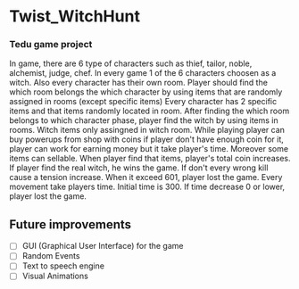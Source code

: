 # Twist_WitchHunt
### Tedu game project
In game, there are 6 type of characters such as thief, tailor, noble, alchemist, judge, chef. 
In every game 1 of the 6 characters choosen as a witch. Also every character has their own room.
 Player should find the which room belongs the which character by using items that are randomly assigned in rooms (except specific items) Every character has 2 specific items and that items randomly located in room.
 After finding the which room belongs to which character phase, player find the witch by using items in rooms. Witch items only assingned in witch room.
 While playing player can buy powerups from shop with coins if player don't have enough coin for it, player can work for earning money but it take player's time.
 Moreover some items can sellable. When player find that items, player's total coin increases.
 If player find the real witch, he wins the game. If don't every wrong kill cause a tension increase.
 When it exceed 601, player lost the game. 
 Every movement take players time. Initial time is 300. If time decrease 0 or lower, player lost the game.
 
 ## Future improvements
 - [ ] GUI (Graphical User Interface) for the game
 - [ ] Random Events
 - [ ] Text to speech engine 
 - [ ] Visual Animations